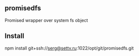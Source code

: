 promisedfs
-----

Promised wrapper over system fs object


Install
--------

npm install git+ssh://serg@settv.ru:1022/opt/git/promisedfs.git

